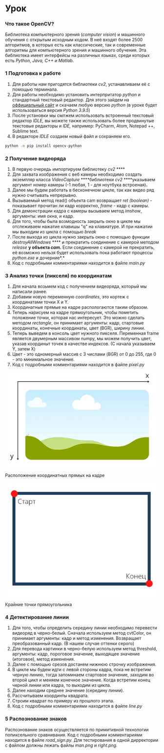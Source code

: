 # Урок

### Что такое OpenCV?

Библиотека компьютерного зрения (*computer vision*) и машинного обучения с открытым исходным кодом. В неё входят более 2500 алгоритмов, в которых есть как классические, так и современные алгоритмы для компьютерного зрения и машинного обучения. Эта библиотека имеет интерфейсы на различных языках, среди которых есть *Python*, *Java, C++ и Matlab*.

### 1 Подготовка к работе

1. Для работы нам пригодятся библиотеки *cv2*, устанавливаем её с помощью терминала.
2. Для работы необходимо установить интерпритатор *python* и стандартный текстовый редактор. Для этого зайдем на [оффициальный сайт](https://www.python.org/) и скачаем любую версию *python* (в уроке будет использоваться версия *Python 3.9.5*)
3. После установки мы смлжем использовать встроенный текстовый редактор *IDLE,* вы можете также использовать более продвинутые текстовые редакторы и *IDE,* например: PyCharm, Atom, Notepad ++, Sublime text.
4. В редакторе *IDLE* создаем новый файл и сохраняем его.

```bash
python -m pip install opencv-python
```

### 2 Получение видеоряда

1. В первую очередь импортируем библиотеку *cv2* ****
2. Для захвата изображения с веб камеры необходимо создать экземпляр класса *VideoCapture* ****библиотеки *cv2*  ****указываем аргумент номер камеры (-1 любая, 1 - для ноутбука встроеная)**.** 
3. Далее мы будем работать в бесконечном цикле, так как видео ряд нужно считывать непрерывно.
4. Вызываемый метод read() объекта cam возвращает *ret (boolean)* - показывает прочитан ли кадр корректно, *frame* - кадр с камеры.
5. Для демонстрации кадра с камеры вызываем метод *imshow*, аргументы: имя окна, и кадр. 
6. Для того, чтобы была возмодность закрыть окно в цикле мы отслеживаем нажатие клавишы "q" на клавиатуре. И при нажатии мы выходим из цикла с помощью *break*
7. После выхода из цикла нужно закрыть окно с помощью функции *destroyAllWindows* **** и прекратить соединение с камерой методом *release* ****у объекта *cam***.** Если соединение с камерой не прекратить, её возможно нельзя будет использовать пока работают процессы *python.exe* и дочерние*.*
8. Код с подробными комментариями находится в файле *main.py*

### 3 Анализ точки (пикселя) по координатам

1. Для начала возьмем код с получением видеоряда, который мы написали ранее.
2. Добавим новую переменную *coordinates*, это кортеж с координатами точки X и Y.
3. Координатные прямые на кадре распологаются таким образом.
4. Теперь нарисуем на кадре прямоугольник, чтобы пометить положение точки, которая нас интересует. Это можно сделать методом *rectangle*, он принимает аргументы: кадр, стартовые координаты, конечные координаты, цвет (BGR), ширину линии.
5. Теперь выведем в консоль цвет нужного пикселя. Переменная frame является двумерным массивом numpy, мы можем получить цвет, указав координыт точек в качестве индексов. (С начала указываем Y, затем X)
6. Цвет - это одномерный массив с 3 числами (BGR) от 0 до 255, где 0 - это минимальное значение.
7. Код с подробными комментариями находится в файле *pixel.py*

![Расположение координатных прямых на кадре](Untitled.png)

Расположение координатных прямых на кадре

![Крайние точки прямоугольника](Untitled%201.png)

Крайние точки прямоугольника

### 4 Детектирование линии

1. Для того, чтобы определить середину линии необходимо перевести видеоряд в черно-белый. Сначала используем метод cvtColor, он принимает аргументы: кадр и метод изменения. Возвращает преобразованный кадр.  (В нашем случае оттенки серого)
2. Для перевода картинки в черно-белую используем метод threshold, аргументы: кадр, пороговое значение, выходящее значение (итоговое), метод изменения.
3. Далее с помощью срезов достанем нижнюю строчку изображения.
4. В цикле мы будем идти с левой стороны кадра, пока не встретим черную линию, тогда запоминаем стартовое значение, заходим во второй цикл и меняем конечное значение.
Когда встретим конец черной линии или кадра, то выходим из цикла.
5. Далее находим среднее значение (середину линии).
6. Рассчитываем координты квадрата.
7. Строим квадрат по примеру из прошлого этапа.
8. Код с подробными комментариями находится в файле *line.py*

### 5 Распознование знаков

Распознование знаков осуществляется по примитивной технологии попиксельного сравнивания. Код с подробными комментариями находится в файле *road_sign.py.* Для тестирования в одной дирректории с файлом должны лежать файлы *man.png* и *right.png.*
